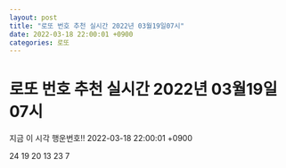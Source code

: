 ```yaml
---
layout: post
title: "로또 번호 추천 실시간 2022년 03월19일07시"
date: 2022-03-18 22:00:01 +0900
categories: 로또
---
```


# 로또 번호 추천 실시간 2022년 03월19일07시

지금 이 시각 행운번호!! 2022-03-18 22:00:01 +0900

 24  19  20  13  23  7 

